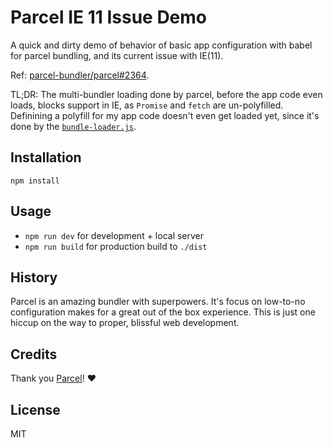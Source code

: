 # Parcel IE 11 Issue Demo

A quick and dirty demo of behavior of basic app configuration with babel for parcel bundling, and its current issue with IE(11).

Ref: [parcel-bundler/parcel#2364](https://github.com/parcel-bundler/parcel/issues/2364).

TL;DR: The multi-bundler loading done by parcel, before the app code even loads, blocks support in IE, as `Promise` and `fetch` are un-polyfilled. Definining a polyfill for my app code doesn't even get loaded yet, since it's done by the [`bundle-loader.js`](https://github.com/parcel-bundler/parcel/blob/3042224b8caeb5b195fe64db399be24d3b7ad7cc/packages/core/parcel-bundler/src/builtins/bundle-loader.js#L27-L29).

## Installation

`npm install`

## Usage

- `npm run dev` for development + local server
- `npm run build` for production build to `./dist`

## History

Parcel is an amazing bundler with superpowers. It's focus on low-to-no configuration makes for a great out of the box experience. This is just one hiccup on the way to proper, blissful web development.

## Credits

Thank you [Parcel](https://parceljs.org/)! ❤

## License

MIT
